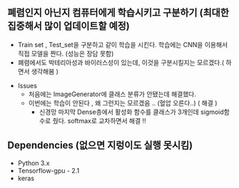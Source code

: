 ## 폐렴인지 아닌지 컴퓨터에게 학습시키고 구분하기 (최대한 집중해서 많이 업데이트할 예정)

- Train set , Test_set을 구분하고 같이 학습을 시킨다. 학습에는 CNN을 이용해서 직접 모델을 짠다. (성능은 장담 못함) 
- 폐렴에서도 박테리아성과 바이러스성이 있는데, 이것을 구분시킬지는 모르겠다.( 하면서 생각해봄 )





* Issues 
  - 처음에는 ImageGenerator에 클래스 분류가 안됐는데 해결했다.
  - 이번에는 학습이 안된다 , 왜 그런지는 모르겠음 .. (혈압 오른다..) ( 해결 ) 
     * 신경망 마지막 Dense층에서 활성화 함수를 클래스가 3개인데 sigmoid함수로 줬다. softmax로 교차하면서 해결 !! 



## Dependencies (없으면 지렁이도 실행 못시킴)

- Python 3.x 
- Tensorflow-gpu - 2.1 
- keras 
